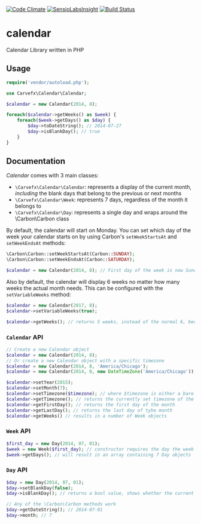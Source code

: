 [![Code Climate](https://codeclimate.com/github/carvefx/calendar.png)](https://codeclimate.com/github/carvefx/calendar)
[![SensioLabsInsight](https://insight.sensiolabs.com/projects/21f07ee7-f608-4a31-ae0e-d214dd962e4a/mini.png)](https://insight.sensiolabs.com/projects/21f07ee7-f608-4a31-ae0e-d214dd962e4a)
[![Build Status](https://travis-ci.org/carvefx/calendar.svg?branch=master)](https://travis-ci.org/carvefx/calendar)

calendar
========

Calendar Library written in PHP

## Usage

```php
require('vendor/autoload.php');

use Carvefx\Calendar\Calendar;

$calendar = new Calendar(2014, 8);

foreach($calendar->getWeeks() as $week) {
    foreach($week->getDays() as $day) {
        $day->toDateString(); // 2014-07-27
        $day->isBlankDay(); // true
    }
}
```

## Documentation

_Calendar_ comes with 3 main classes: 

* `\Carvefx\Calendar\Calendar`: represents a display of the current month, *including* the blank days that belong to the previous or next months
* `\Carvefx\Calendar\Week`: represents 7 days, regardless of the month it belongs to
* `\Carvefx\Calendar\Day`: represents a single day and wraps around the \Carbon\Carbon class

By default, the calendar will start on Monday. You can set which day of the week your calendar starts on by using Carbon's `setWeekStartsAt` and `setWeekEndsAt` methods:

```php
\Carbon\Carbon::setWeekStartsAt(Carbon::SUNDAY);
\Carbon\Carbon::setWeekEndsAt(Carbon::SATURDAY);

$calendar = new Calendar(2014, 8); // First day of the week is now Sunday
```

Also by default, the calendar will display 6 weeks no matter how many weeks the actual month needs. This can be configured with the `setVariableWeeks` method:

```php
$calendar = new Calendar(2017, 8);
$calendar->setVariableWeeks(true);

$calendar->getWeeks(); // returns 5 weeks, instead of the normal 6, because the last week contains all blank days
```

### `Calendar` API

```php
// Create a new Calendar object
$calendar = new Calendar(2014, 8);
// Or create a new Calendar object with a specific timezone
$calendar = new Calendar(2014, 8, 'America/Chicago');
$calendar = new Calendar(2014, 8, new DateTimeZone('America/Chicago'));

$calendar->setYear(2015);
$calendar->setMonth(7);
$calendar->setTimezone($timezone); // where $timezone is either a bare timezone string, or a DateTimeZone object
$calendar->getTimezone(); // returns the currently set timezone of the calendar
$calendar->getFirstDay(); // returns the first day of the month
$calendar->getLastDay(); // returns the last day of tyhe month
$calendar->getWeeks() // results in a number of Week objects
```

### `Week` API

```php
$first_day = new Day(2014, 07, 01);
$week = new Week($first_day); // constructor requires the day the week starts at
$week->getDays(); // will result in an array containing 7 Day objects
```

### `Day` API

```php
$day = new Day(2014, 07, 01);
$day->setBlankDay(false);
$day->isBlankDay(); // returns a bool value, shows whether the current day is part of the current month

// Any of the \Carbon\Carbon methods work
$day->getDateString(); // 2014-07-01
$day->month; // 7
```
